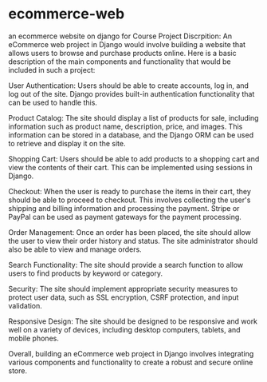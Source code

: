 # ecommerce-web
an ecommerce website on django for Course Project
Discrpition:
    An eCommerce web project in Django would involve building a website that allows users to browse and purchase products online. Here is a basic description of the main components and functionality that would be included in such a project:

User Authentication: Users should be able to create accounts, log in, and log out of the site. Django provides built-in authentication functionality that can be used to handle this.

Product Catalog: The site should display a list of products for sale, including information such as product name, description, price, and images. This information can be stored in a database, and the Django ORM can be used to retrieve and display it on the site.

Shopping Cart: Users should be able to add products to a shopping cart and view the contents of their cart. This can be implemented using sessions in Django.

Checkout: When the user is ready to purchase the items in their cart, they should be able to proceed to checkout. This involves collecting the user's shipping and billing information and processing the payment. Stripe or PayPal can be used as payment gateways for the payment processing.

Order Management: Once an order has been placed, the site should allow the user to view their order history and status. The site administrator should also be able to view and manage orders.

Search Functionality: The site should provide a search function to allow users to find products by keyword or category.

Security: The site should implement appropriate security measures to protect user data, such as SSL encryption, CSRF protection, and input validation.

Responsive Design: The site should be designed to be responsive and work well on a variety of devices, including desktop computers, tablets, and mobile phones.

Overall, building an eCommerce web project in Django involves integrating various components and functionality to create a robust and secure online store.




